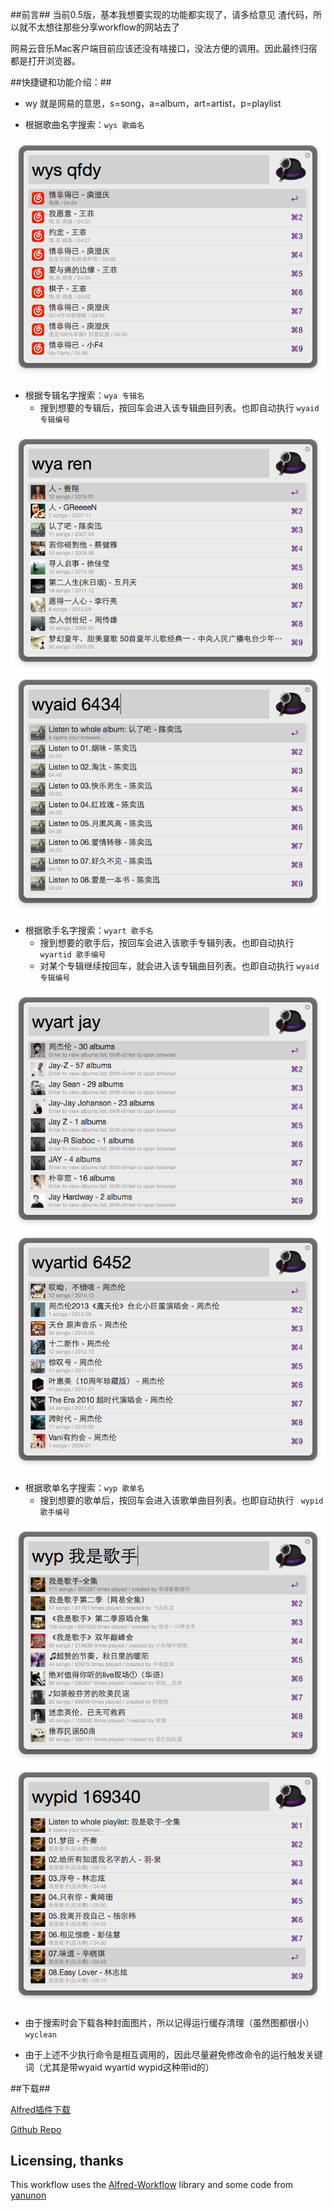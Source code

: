 ##前言##
当前0.5版，基本我想要实现的功能都实现了，请多给意见
渣代码，所以就不太想往那些分享workflow的网站去了

网易云音乐Mac客户端目前应该还没有啥接口，没法方便的调用。因此最终归宿都是打开浏览器。



##快捷键和功能介绍：##

- wy 就是网易的意思，s=song，a=album，art=artist，p=playlist

- 根据歌曲名字搜索：```wys 歌曲名```

![wys]

- 根据专辑名字搜索：```wya 专辑名```  
  - 搜到想要的专辑后，按回车会进入该专辑曲目列表。也即自动执行 ```wyaid 专辑编号```

![wya]![wyaid]

- 根据歌手名字搜索：```wyart 歌手名```
  - 搜到想要的歌手后，按回车会进入该歌手专辑列表。也即自动执行 ``` wyartid 歌手编号```
  - 对某个专辑继续按回车，就会进入该专辑曲目列表。也即自动执行 ```wyaid 专辑编号```

![wyart]![wyartid]

- 根据歌单名字搜索：```wyp 歌单名```
  - 搜到想要的歌单后，按回车会进入该歌单曲目列表。也即自动执行 ``` wypid 歌手编号```

![wyp]![wypid]

- 由于搜索时会下载各种封面图片，所以记得运行缓存清理（虽然图都很小）```wyclean```

- 由于上述不少执行命令是相互调用的，因此尽量避免修改命令的运行触发关键词（尤其是带wyaid wyartid wypid这种带id的）

  

[wys]: intro/wys.png
[wya]: intro/wya.png
[wyaid]: intro/wyaid.png
[wyart]: intro/wyart.png
[wyartid]: intro/wyartid.png
[wyp]: intro/wyp.png
[wypid]: intro/wypid.png


##下载##

[Alfred插件下载](https://github.com/goodbest/Alfred_Workflow_Music163/blob/master/Music163_alfred_workflow_v0.5.alfredworkflow?raw=true)

[Github Repo](https://github.com/goodbest/Alfred_Workflow_Music163)


## Licensing, thanks ##

This workflow uses the [Alfred-Workflow](http://www.deanishe.net/alfred-workflow/) library and some code from [yanunon](https://github.com/yanunon/NeteaseCloudMusic)
